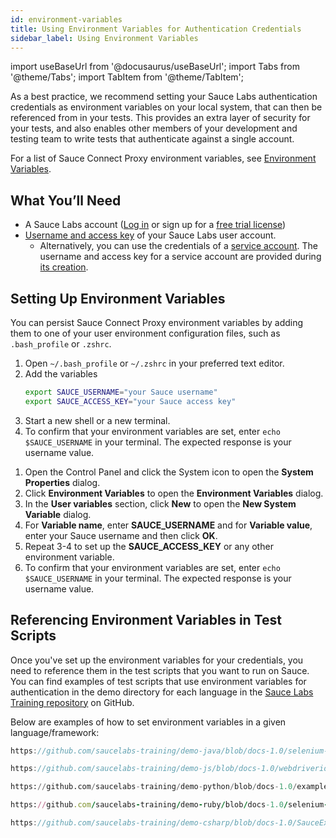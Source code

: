 ```yaml
---
id: environment-variables
title: Using Environment Variables for Authentication Credentials
sidebar_label: Using Environment Variables
---
```


import useBaseUrl from '@docusaurus/useBaseUrl';
import Tabs from '@theme/Tabs';
import TabItem from '@theme/TabItem';

As a best practice, we recommend setting your Sauce Labs authentication credentials as environment variables on your local system, that can then be referenced from in your tests. This provides an extra layer of security for your tests, and also enables other members of your development and testing team to write tests that authenticate against a single account.

For a list of Sauce Connect Proxy environment variables, see [Environment Variables](/secure-connections/sauce-connect-4/setup-configuration/environment-variables).

## What You’ll Need

- A Sauce Labs account ([Log in](https://accounts.saucelabs.com/am/XUI/#login/) or sign up for a [free trial license](https://saucelabs.com/sign-up))
- [Username and access key](https://app.saucelabs.com/user-settings) of your Sauce Labs user account.
  - Alternatively, you can use the credentials of a [service account](/basics/acct-team-mgmt/managing-service-accounts). The username and access key for a service account are provided during [its creation](/basics/acct-team-mgmt/managing-service-accounts/#creating-a-service-account).

## Setting Up Environment Variables

<Tabs>
<TabItem value="macOS/Linux" label="macOS and Linux" default>

You can persist Sauce Connect Proxy environment variables by adding them to one of your user environment configuration files, such as `.bash_profile` or `.zshrc`.

1. Open `~/.bash_profile` or `~/.zshrc` in your preferred text editor.
2. Add the variables
   ```zsh
   export SAUCE_USERNAME="your Sauce username"
   export SAUCE_ACCESS_KEY="your Sauce access key"
   ```
3. Start a new shell or a new terminal.
4. To confirm that your environment variables are set, enter `echo $SAUCE_USERNAME` in your terminal. The expected response is your username value.

</TabItem>
<TabItem value="Windows" label="Windows">

1. Open the Control Panel and click the System icon to open the **System Properties** dialog.
2. Click **Environment Variables** to open the **Environment Variables** dialog.
3. In the **User variables** section, click **New** to open the **New System Variable** dialog.
4. For **Variable name**, enter **SAUCE_USERNAME** and for **Variable value**, enter your Sauce username and then click **OK**.
5. Repeat 3-4 to set up the **SAUCE_ACCESS_KEY** or any other environment variable.
6. To confirm that your environment variables are set, enter `echo $SAUCE_USERNAME` in your terminal. The expected response is your username value.

</TabItem>
</Tabs>

## Referencing Environment Variables in Test Scripts

Once you've set up the environment variables for your credentials, you need to reference them in the test scripts that you want to run on Sauce. You can find examples of test scripts that use environment variables for authentication in the demo directory for each language in the [Sauce Labs Training repository](https://github.com/saucelabs-training) on GitHub.

Below are examples of how to set environment variables in a given language/framework:

<Tabs>
<TabItem value="java" label="Java" default>

```java reference title="Authenticating with Environment Variables"
https://github.com/saucelabs-training/demo-java/blob/docs-1.0/selenium-examples/src/test/java/com/saucedemo/selenium/demo/SeleniumTest.java#L34-L35
```

</TabItem>
<TabItem value="nodejs" label="Node.js">

```javascript reference title="Authenticating with Environment Variables"
https://github.com/saucelabs-training/demo-js/blob/docs-1.0/webdriverio/webdriver/examples/w3c/test/configs/wdio.saucelabs.conf.js#L7-L8
```

</TabItem>
<TabItem value="python" label="Python">

```python reference title="Authenticating with Environment Variables"
https://github.com/saucelabs-training/demo-python/blob/docs-1.0/examples/w3c-examples/test_pytest_chrome.py#L9-L10
```

</TabItem>
<TabItem value="ruby" label="Ruby">

```ruby reference title="Authenticating with Environment Variables"
https://github.com/saucelabs-training/demo-ruby/blob/docs-1.0/selenium-examples/rspec/spec/spec_helper.rb#L23-L24
```

</TabItem>
<TabItem value="csharp" label="C#">

```csharp reference title="Authenticating with Environment Variables"
https://github.com/saucelabs-training/demo-csharp/blob/docs-1.0/SauceExamples/Common/SauceLabs/SauceUser.cs#L7-L11
```

</TabItem>
</Tabs>
